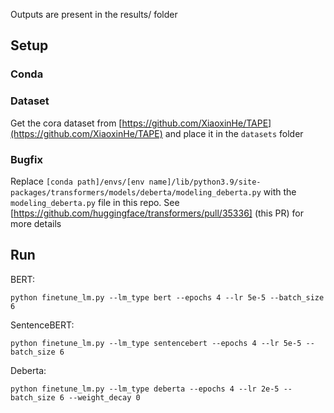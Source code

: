 Outputs are present in the results/ folder

## Setup

### Conda

### Dataset
Get the cora dataset from [https://github.com/XiaoxinHe/TAPE](https://github.com/XiaoxinHe/TAPE) and place it in the `datasets` folder

### Bugfix

Replace `[conda path]/envs/[env name]/lib/python3.9/site-packages/transformers/models/deberta/modeling_deberta.py` with the `modeling_deberta.py` file in this repo. See [https://github.com/huggingface/transformers/pull/35336] (this PR) for more details

## Run

BERT:
```
python finetune_lm.py --lm_type bert --epochs 4 --lr 5e-5 --batch_size 6
```

SentenceBERT:
```
python finetune_lm.py --lm_type sentencebert --epochs 4 --lr 5e-5 --batch_size 6
```

Deberta:
```
python finetune_lm.py --lm_type deberta --epochs 4 --lr 2e-5 --batch_size 6 --weight_decay 0

```
